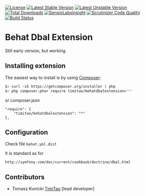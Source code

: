 [![License](https://poser.pugx.org/timitao/behatdbalextension/license.svg)](https://packagist.org/packages/timitao/behatdbalextension)
[![Latest Stable Version](https://poser.pugx.org/timitao/behatdbalextension/v/stable.svg)](https://packagist.org/packages/timitao/behatdbalextension)
[![Latest Unstable Version](https://poser.pugx.org/timitao/behatdbalextension/v/unstable.svg)](https://packagist.org/packages/timitao/behatdbalextension) 
[![Total Downloads](https://poser.pugx.org/timitao/behatdbalextension/downloads.svg)](https://packagist.org/packages/timitao/behatdbalextension)
[![SensioLabsInsight](https://insight.sensiolabs.com/projects/31b5fdd5-a66a-4f71-b9e0-b517694a3cbf/mini.png)](https://insight.sensiolabs.com/projects/31b5fdd5-a66a-4f71-b9e0-b517694a3cbf)
[![Scrutinizer Code Quality](https://scrutinizer-ci.com/g/timitao/behatdbalextension/badges/quality-score.png?b=master)](https://scrutinizer-ci.com/g/timitao/behatdbalextension/?branch=master)
[![Build Status](https://travis-ci.org/timiTao/BehatDbalExtension.svg?branch=master)](https://travis-ci.org/timiTao/BehatDbalExtension)

Behat Dbal Extension
==============

Still early version, but working.

## Installing extension

The easiest way to install is by using [Composer](https://getcomposer.org):

```bash
$> curl -sS https://getcomposer.org/installer | php
$> php composer.phar require timitao/behatdbalextension='*'
```

or composer.json

    "require": {
        "timitao/behatdbalextension": "*"
    },
    
## Configuration

Check file ``behat.yml.dist``

It is standard as for
    
    http://symfony.com/doc/current/cookbook/doctrine/dbal.html


## Contributors

* Tomasz Kunicki [TimiTao](http://github.com/timiTao) [lead developer]
